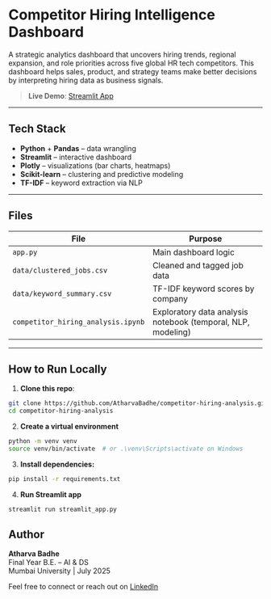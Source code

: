# Competitor Hiring Intelligence Dashboard

 A strategic analytics dashboard that uncovers hiring trends, regional expansion, and role priorities across five global HR tech competitors. This dashboard helps sales, product, and strategy teams make better decisions by interpreting hiring data as business signals.

> **Live Demo**: [Streamlit App](https://competitor-hiring-analysis-nvidydztarwnskysxtaur3.streamlit.app/)  

---

## Tech Stack

- **Python** + **Pandas** – data wrangling
- **Streamlit** – interactive dashboard
- **Plotly** – visualizations (bar charts, heatmaps)
- **Scikit-learn** – clustering and predictive modeling
- **TF-IDF** – keyword extraction via NLP

---

##  Files

| File | Purpose |
|------|---------|
| `app.py` | Main dashboard logic |
| `data/clustered_jobs.csv` | Cleaned and tagged job data |
| `data/keyword_summary.csv` | TF-IDF keyword scores by company |
| `competitor_hiring_analysis.ipynb` | Exploratory data analysis notebook (temporal, NLP, modeling) |

---

## How to Run Locally

1. **Clone this repo**:
```bash
git clone https://github.com/AtharvaBadhe/competitor-hiring-analysis.git
cd competitor-hiring-analysis

```
2. **Create a virtual environment**
```bash
python -m venv venv
source venv/bin/activate  # or .\venv\Scripts\activate on Windows

```
3. **Install dependencies:**
```bash
pip install -r requirements.txt

```
4. **Run Streamlit app**
```bash
streamlit run streamlit_app.py

```
## Author

**Atharva Badhe**  
Final Year B.E. – AI & DS  
Mumbai University | July 2025  

Feel free to connect or reach out on [LinkedIn](https://www.linkedin.com/in/atharva-badhe/)  



